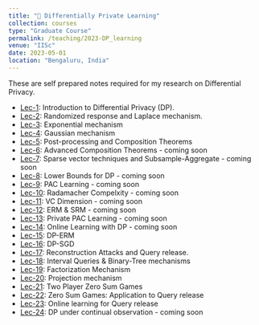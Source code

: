 ```yaml
---
title: "📔 Differentially Private Learning"
collection: courses
type: "Graduate Course"
permalink: /teaching/2023-DP_learning
venue: "IISc"
date: 2023-05-01
location: "Bengaluru, India"
---
```


These are self prepared notes required for my research on Differential Privacy.

- [Lec-1](https://drive.google.com/drive/folders/10cTVxr8FsqPLcIZAtOjGN_lGq-HqdU6u): Introduction to Differential Privacy (DP).
- [Lec-2](https://drive.google.com/drive/folders/10cTVxr8FsqPLcIZAtOjGN_lGq-HqdU6u): Randomized response and Laplace mechanism.
- [Lec-3](https://drive.google.com/drive/folders/10cTVxr8FsqPLcIZAtOjGN_lGq-HqdU6u): Exponential mechanism
- [Lec-4](https://drive.google.com/drive/folders/10cTVxr8FsqPLcIZAtOjGN_lGq-HqdU6u): Gaussian mechanism
- [Lec-5](https://drive.google.com/drive/folders/10cTVxr8FsqPLcIZAtOjGN_lGq-HqdU6u): Post-processing and Composition Theorems
- [Lec-6](https://drive.google.com/drive/folders/10cTVxr8FsqPLcIZAtOjGN_lGq-HqdU6u): Advanced Composition Theorems - coming soon
- [Lec-7](https://drive.google.com/drive/folders/10cTVxr8FsqPLcIZAtOjGN_lGq-HqdU6u): Sparse vector techniques and Subsample-Aggregate - coming soon
- [Lec-8](https://drive.google.com/drive/folders/10cTVxr8FsqPLcIZAtOjGN_lGq-HqdU6u): Lower Bounds for DP - coming soon
- [Lec-9](https://drive.google.com/drive/folders/10cTVxr8FsqPLcIZAtOjGN_lGq-HqdU6u): PAC Learning - coming soon
- [Lec-10](https://drive.google.com/drive/folders/10cTVxr8FsqPLcIZAtOjGN_lGq-HqdU6u): Radamacher Compelxity - coming soon
- [Lec-11](https://drive.google.com/drive/folders/10cTVxr8FsqPLcIZAtOjGN_lGq-HqdU6u): VC Dimension - coming soon
- [Lec-12](https://drive.google.com/drive/folders/10cTVxr8FsqPLcIZAtOjGN_lGq-HqdU6u): ERM & SRM - coming soon
- [Lec-13](https://drive.google.com/drive/folders/10cTVxr8FsqPLcIZAtOjGN_lGq-HqdU6u): Private PAC Learning - coming soon
- [Lec-14](https://drive.google.com/drive/folders/10cTVxr8FsqPLcIZAtOjGN_lGq-HqdU6u): Online Learning with DP - coming soon
- [Lec-15](https://drive.google.com/drive/folders/10cTVxr8FsqPLcIZAtOjGN_lGq-HqdU6u): DP-ERM
- [Lec-16](https://drive.google.com/drive/folders/10cTVxr8FsqPLcIZAtOjGN_lGq-HqdU6u): DP-SGD
- [Lec-17](https://drive.google.com/drive/folders/10cTVxr8FsqPLcIZAtOjGN_lGq-HqdU6u): Reconstruction Attacks and Query release.
- [Lec-18](https://drive.google.com/drive/folders/10cTVxr8FsqPLcIZAtOjGN_lGq-HqdU6u): Interval Queries & Binary-Tree mechanisms
- [Lec-19](https://drive.google.com/drive/folders/10cTVxr8FsqPLcIZAtOjGN_lGq-HqdU6u): Factorization Mechanism
- [Lec-20](https://drive.google.com/drive/folders/10cTVxr8FsqPLcIZAtOjGN_lGq-HqdU6u): Projection mechanism
- [Lec-21](https://drive.google.com/drive/folders/10cTVxr8FsqPLcIZAtOjGN_lGq-HqdU6u): Two Player Zero Sum Games
- [Lec-22](https://drive.google.com/drive/folders/10cTVxr8FsqPLcIZAtOjGN_lGq-HqdU6u): Zero Sum Games: Application to Query release
- [Lec-23](https://drive.google.com/drive/folders/10cTVxr8FsqPLcIZAtOjGN_lGq-HqdU6u): Online learning for Query release
- [Lec-24](https://drive.google.com/drive/folders/10cTVxr8FsqPLcIZAtOjGN_lGq-HqdU6u): DP under continual observation - coming soon